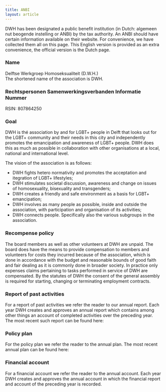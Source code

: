 ```yaml
---
title: ANBI
layout: article
---
```


DWH has been designated a public benefit institution (in Dutch: algemeen nut beogende instelling or ANBI) by the
tax authority. An ANBI should have certain information available on their website. For convenience, we have
collected them all on this page. This English version is provided as an extra convenience, the official version is
the Dutch page.

### Name
Delftse Werkgroep Homoseksualiteit (D.W.H.)<br />
The shortened name of the association is DWH.

### Rechtspersonen Samenwerkingsverbanden Informatie Nummer
RSIN: 807864250

### Goal
  DWH is thé association by and for LGBT+ people in Delft that looks out for the LGBT+ community and their needs in
this city and independently promotes the emancipation and awareness of LGBT+ people. DWH does this as much as
possible in collaboration with other organisations at a local, national and international level.

The vision of the association is as follows:
- DWH fights hetero normativity and promotes the acceptation and itegration of LGBT+ lifestyles;
- DWH stimulates societal discussion, awareness and change on issues of homosexuality, bisexuality and
  transgenders;
- DWH creates a friendly and safe environment as a basis for LGBT+ emancipation;
- DWH involves as many people as possible, inside and outside the association, with participation and
  organisation of its activities;
- DWH connects people. Specifically also the various subgroups in the association.

### Recompense policy
The board members as well as other volunteers at DWH are unpaid. The board does have the means to provide
compensation to members and volunteers for costs they incurred because of the association, which is done in
accordance with the budget and reasonable bounds of good faith and fair dealing as it is commonly done in broader
society. In practice only expenses claims pertaining to tasks performed in service of DWH are compensated.
By the statutes of DWH the consent of the general assembly is required for starting, changing or terminating
employment contracts.

### Report of past activities
For a report of past activities we refer the reader to our annual report. Each year DWH creates and approves an
annual report which contains among other things an account of completed activities over the preceding year.
The most recent such report can be found here:

<files-list folder-id="1SEhPdLmDC-MxwcqiRnaMlAcvoPgnq16a"></files-list>

### Policy plan
For the policy plan we refer the reader to the annual plan. The most recent annual plan can be found here:

<files-list folder-id="1Y_3eX7L6RKOnFMCi1m3YP4Dkwc9Ibw2Y"></files-list>

### Financial account
For a financial account we refer the reader to the annual account. Each year DWH creates and approves the annual
account in which the financial report and account of the preceding year is recorded.

<files-list folder-id="1wOt93uBOFba4lHrf6In1YZJPzT4L9Doi"></files-list>

